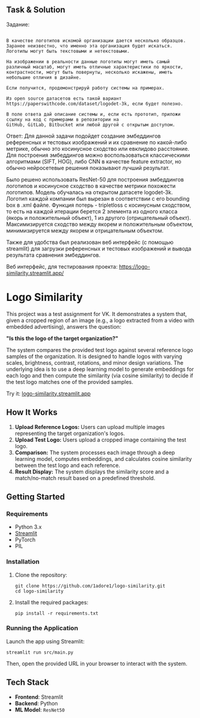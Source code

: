 ## Task & Solution

Задание: 
```Предложи систему, которая позволит по кропу области с произвольным логотипом на изображении (берется из видео, куда нативно встроена реклама) отвечать на вопрос: "Является ли он логотипом искомой организации?"

В качестве логотипов искомой организации дается несколько образцов.
Заранее неизвестно, что именно эта организация будет искаться. Логотипы могут быть текстовыми и нетекстовыми.

На изображении в реальности данные логотипы могут иметь самый различный масштаб, могут иметь отличные характеристики по яркости, контрастности, могут быть повернуты, несколько искажены, иметь небольшие отличия в дизайне.

Если получится, продемонстрируй работу системы на примерах.

Из open source датасетов есть такой вариант https://paperswithcode.com/dataset/logodet-3k, если будет полезно.

В поле ответа дай описание системы и, если есть прототип, приложи ссылку на код с примерами в репозитории на
GitHub, GitLab, Bitbucket или любой другой с открытым доступом.
```

Ответ: 
Для данной задачи подойдет создание эмбеддингов референсных и тестовых изображений и их сравнение по какой-либо метрике, обычно это косинусное сходство или евклидово расстояние. Для построения эмбеддингов можно воспользоваться классическими алгоритмами (SIFT, HOG), либо CNN в качестве feature extractor, но обычно нейросетевые решения показывают лучший результат.

Было решено использовать ResNet-50 для построения эмбеддингов логотипов и косинусное сходство в качестве метрики похожести логотипов. Модель обучалась на открытом датасете logodet-3k. Логотип каждой компании был вырезан в соответствии с его bounding box в .xml файле. Функция потерь - tripletloss с косинусным сходством, то есть на каждой итерации берется 2 элемента из одного класса (якорь и положительный объект), 1 из другого (отрицательный объект). Максимизируется сходство между якорем и положительным объектом, минимизируется между якорем и отрицательным объектом. 

Также для удобства был реализован веб интерфейс (с помощью streamlit) для загрузки референсных и тестовых изображений и вывода результата сравнения эмбеддингов.

Веб интерфейс, для тестирования проекта: https://logo-similarity.streamlit.app/

# Logo Similarity

This project was a test assignment for VK. It demonstrates a system that, given a cropped region of an image (e.g., a logo extracted from a video with embedded advertising), answers the question: 

**"Is this the logo of the target organization?"**

The system compares the provided test logo against several reference logo samples of the organization. It is designed to handle logos with varying scales, brightness, contrast, rotations, and minor design variations. The underlying idea is to use a deep learning model to generate embeddings for each logo and then compute the similarity (via cosine similarity) to decide if the test logo matches one of the provided samples.

Try it: [logo-similarity.streamlit.app](https://logo-similarity.streamlit.app/)

## How It Works

1. **Upload Reference Logos:** Users can upload multiple images representing the target organization's logos.
2. **Upload Test Logo:** Users upload a cropped image containing the test logo.
3. **Comparison:** The system processes each image through a deep learning model, computes embeddings, and calculates cosine similarity between the test logo and each reference.
4. **Result Display:** The system displays the similarity score and a match/no-match result based on a predefined threshold.

## Getting Started

### Requirements

- Python 3.x
- [Streamlit](https://streamlit.io/)
- PyTorch
- PIL

### Installation

1. Clone the repository:
   ```
   git clone https://github.com/1adore1/logo-similarity.git
   cd logo-similarity
   ```

2. Install the required packages:
   ```
   pip install -r requirements.txt
   ```
   
### Running the Application

Launch the app using Streamlit:
```
streamlit run src/main.py
```

Then, open the provided URL in your browser to interact with the system.


## Tech Stack

- **Frontend**: Streamlit
- **Backend**: Python
- **ML Model**: `ResNet50`
